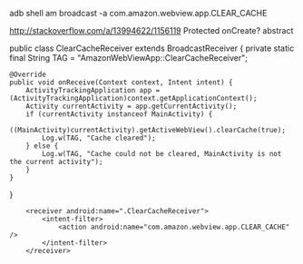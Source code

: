 adb shell am broadcast -a com.amazon.webview.app.CLEAR_CACHE

http://stackoverflow.com/a/13994622/1156119
Protected onCreate?
abstract


public class ClearCacheReceiver extends BroadcastReceiver {
    private static final String TAG = "AmazonWebViewApp::ClearCacheReceiver";

    @Override
    public void onReceive(Context context, Intent intent) {
        ActivityTrackingApplication app = (ActivityTrackingApplication)context.getApplicationContext();
        Activity currentActivity = app.getCurrentActivity();
        if (currentActivity instanceof MainActivity) {
            ((MainActivity)currentActivity).getActiveWebView().clearCache(true);
            Log.w(TAG, "Cache cleared");
        } else {
            Log.w(TAG, "Cache could not be cleared, MainActivity is not the current activity");
        }
    }
}


        <receiver android:name=".ClearCacheReceiver">
            <intent-filter>
                <action android:name="com.amazon.webview.app.CLEAR_CACHE" />
            </intent-filter>
        </receiver>
